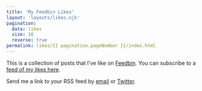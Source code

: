 ```yaml
---
title: 'My Feedbin Likes'
layout: 'layouts/likes.njk'
pagination:
  data: likes
  size: 10
  reverse: true
permalink: likes/{{ pagination.pageNumber }}/index.html
---
```


This is a collection of posts that I’ve like on [Feedbin](//feedbin.com). You can subscribe to a [feed of my likes here](//feedbin.com/starred/52c7a278a65ed3692940285f229f4dd5.xml).

Send me a link to your RSS feed by [email](mailto:words@drew-jones.com) or [Twitter](//twitter.com/andij).
